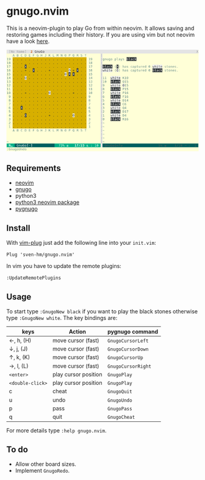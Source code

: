 # gnugo.nvim

This is a neovim-plugin to play Go from within neovim. It allows saving and restoring games including their history.
If you are using vim but not neovim have a look [here](https://github.com/AndrewRadev/gnugo.vim).

![Serviervorschlag](/gnugo-nvim.png)


## Requirements

* [neovim](https://neovim.io/)
* [gnugo](https://www.gnu.org/software/gnugo/)
* python3
* [python3 neovim package](https://pypi.org/project/neovim/)
* [pygnugo](https://github.com/sven-hm/pygnugo.git)


## Install

With [vim-plug](https://github.com/junegunn/vim-plug) just add the following line into your `init.vim`:
```vim
Plug 'sven-hm/gnugo.nvim'
```
In vim you have to update the remote plugins:
```
:UpdateRemotePlugins
```


## Usage

To start type `:GnugoNew black` if you want to play the black stones otherwise type `:GnugoNew white`.
The key bindings are:

| keys             | Action               | pygnugo command    |
|------------------|----------------------|--------------------|
| ←, h, (H)        | move cursor (fast)   | `GnugoCursorLeft`  |
| ↓, j, (J)        | move cursor (fast)   | `GnugoCursorDown`  |
| ↑, k, (K)        | move cursor (fast)   | `GnugoCursorUp`    |
| →, l, (L)        | move cursor (fast)   | `GnugoCursorRight` |
| `<enter>`        | play cursor position | `GnugoPlay`        |
| `<double-click>` | play cursor position | `GnugoPlay`        |
| c                | cheat                | `GnugoQuit`        |
| u                | undo                 | `GnugoUndo`        |
| p                | pass                 | `GnugoPass`        |
| q                | quit                 | `GnugoCheat`       |

For more details type `:help gnugo.nvim`.


## To do

* Allow other board sizes.
* Implement `GnugoRedo`.
